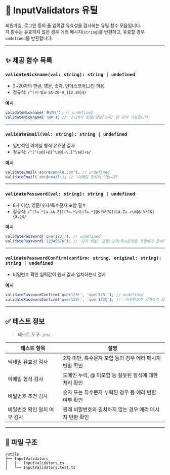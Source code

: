 # 🧪 InputValidators 유틸

회원가입, 로그인 등의 폼 입력값 유효성을 검사하는 유틸 함수 모음입니다.  
각 함수는 유효하지 않은 경우 에러 메시지(`string`)를 반환하고, 유효할 경우 `undefined`를 반환합니다.

---

## ✨ 제공 함수 목록

### `validateNickname(val: string): string | undefined`

- 2~20자의 한글, 영문, 숫자, 언더스코어(\_)만 허용
- 정규식: `/^[가-힣a-zA-Z0-9_]{2,20}$/`

**예시**

```ts
validateNickname('홍길동'); // undefined
validateNickname('!@#'); // '2~20자 한글/영문/숫자/_만 입력 가능합니다'
```

---

### `validateEmail(val: string): string | undefined`

- 일반적인 이메일 형식 유효성 검사
- 정규식: `/^[^\s@]+@[^\s@]+\.[^\s@]+$/`

**예시**

```ts
validateEmail('abc@example.com'); // undefined
validateEmail('abc@email'); // '이메일 형식이 아닙니다'
```

---

### `validatePassword(val: string): string | undefined`

- 8자 이상, 영문/숫자/특수문자 포함 필수
- 정규식: `/^(?=.*[a-zA-Z])(?=.*\d)(?=.*[@$!%*?&])[A-Za-z\d@$!%*?&]{8,}$/`

**예시**

```ts
validatePassword('qwer123!'); // undefined
validatePassword('12345678'); // '8자 이상, 영문/숫자/특수문자를 포함해야 합니다'
```

---

### `validatePasswordConfirm(confirm: string, original: string): string | undefined`

- 비밀번호 확인 입력값이 원래 값과 일치하는지 검사

**예시**

```ts
validatePasswordConfirm('qwer123!', 'qwer123!'); // undefined
validatePasswordConfirm('qwer123!', 'qwer123@'); // '비밀번호가 일치하지 않습니다'
```

---

## ✅ 테스트 정보

> 테스트 도구: `jest`

| 테스트 항목                  | 설명                                                     |
| ---------------------------- | -------------------------------------------------------- |
| 닉네임 유효성 검사           | 2자 미만, 특수문자 포함 등의 경우 에러 메시지 반환 확인  |
| 이메일 형식 검사             | 도메인 누락, @ 미포함 등 잘못된 형식에 대한 처리 확인    |
| 비밀번호 조건 검사           | 숫자 또는 특수문자 누락된 경우 등 에러 반환 여부 확인    |
| 비밀번호 확인 일치 여부 검사 | 원래 비밀번호와 일치하지 않는 경우 에러 메시지 반환 확인 |

---

## 📁 파일 구조

```
/utils
├── InputValidators
│   ├── InputValidators.ts
│   └── InputValidators.test.ts
```
